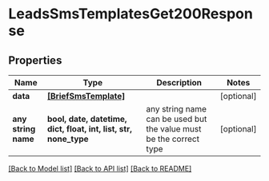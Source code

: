 # LeadsSmsTemplatesGet200Response


## Properties
Name | Type | Description | Notes
------------ | ------------- | ------------- | -------------
**data** | [**[BriefSmsTemplate]**](BriefSmsTemplate.md) |  | [optional] 
**any string name** | **bool, date, datetime, dict, float, int, list, str, none_type** | any string name can be used but the value must be the correct type | [optional]

[[Back to Model list]](../README.md#documentation-for-models) [[Back to API list]](../README.md#documentation-for-api-endpoints) [[Back to README]](../README.md)


